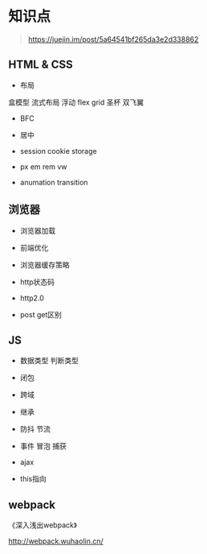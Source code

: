 # 知识点

> https://juejin.im/post/5a64541bf265da3e2d338862


## HTML & CSS

* 布局

盒模型 流式布局 浮动 flex grid 圣杯 双飞翼

* BFC

* 居中

* session cookie storage

* px em rem vw

* anumation transition

## 浏览器

* 浏览器加载

* 前端优化

* 浏览器缓存策略

* http状态码

* http2.0

* post get区别


## JS

* 数据类型 判断类型

* 闭包

* 跨域

* 继承

* 防抖 节流

* 事件 冒泡 捕获

* ajax

* this指向

## webpack

《深入浅出webpack》 

http://webpack.wuhaolin.cn/


